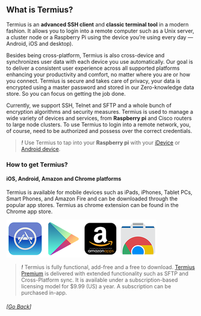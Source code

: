 ## What is Termius?
Termius is an **advanced SSH client** and **classic terminal tool** in a modern fashion. It allows you to login into a remote computer such as a Unix server, a cluster node or a Raspberry Pi using the device you’re using every day — Android, iOS and desktop).

Besides being cross-platform, Termius is also cross-device and synchronizes user data with each device you use automatically. Our goal is to deliver a consistent user experience across all supported platforms enhancing your productivity and comfort, no matter where you are or how you connect. Termius is secure and takes care of privacy, your data is encrypted using a master password and stored in our Zero-knowledge data store. So you can focus on getting the job done.

Currently, we support SSH, Telnet and SFTP and a whole bunch of encryption algorithms and security measures. Termius is used to manage a wide variety of devices and services, from **Raspberry pi** and Cisco routers to large node clusters. To use Termius to login into a remote network, you, of course, need to be authorized and possess over the correct credentials.

> ***!*** Use Termius to tap into your **Raspberry pi** with your [iDevice](https://www.raspberrypi.org/documentation/remote-access/ssh/ios.md) or [Android device](https://www.raspberrypi.org/documentation/remote-access/ssh/android.md).

### How to get Termius?
#### iOS, Android, Amazon and Chrome platforms

Termius is available for mobile devices such as iPads, iPhones, Tablet PCs, Smart Phones, and Amazon Fire and can be downloaded through the popular app stores. Termius as chrome extension can be found in the Chrome app store.

[![iTunes](.images/apple.png)](https://itunes.apple.com/us/app/server-auditor/id549039908)[![Google Play](.images/google.png)](https://play.google.com/store/apps/details?id=com.server.auditor.ssh.client)[![Amazon](.images/amazon.png)](https://www.amazon.com/serverauditor-SSH-client-shell-terminal/dp/B008PAGIGM/ref=sr_1_1?s=digital-text&ie=UTF8&qid=1469793430&sr=8-1&keywords=Termius)[![Chome](.images/chrome.png)](https://chrome.google.com/webstore/detail/serverauditor-ssh-client/fjcdjmmkgnkgihjnlbgcdamkadlkbmam)

> ***!*** Termius is fully functional, add-free and a free to download. [Termius Premium](subscriptions.md) is delivered with extended functionality such as SFTP and Cross-Platform sync. It is available under a subscription-based licensing model for $9.99 (US) a year. A subscription can be purchased in-app.

###### [[Go Back](README.md)]
